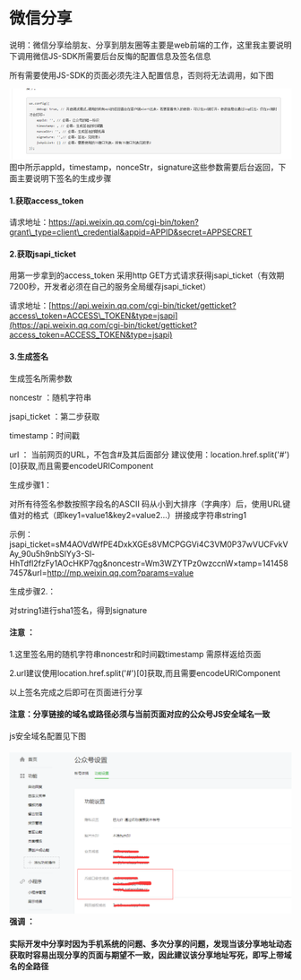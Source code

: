# 微信分享

说明：微信分享给朋友、分享到朋友圈等主要是web前端的工作，这里我主要说明下调用微信JS-SDK所需要后台反悔的配置信息及签名信息

所有需要使用JS-SDK的页面必须先注入配置信息，否则将无法调用，如下图

![](/assets/微信图片_20180116143856.png)图中所示appId，timestamp，nonceStr，signature这些参数需要后台返回，下面主要说明下签名的生成步骤

#### 1.获取access\_token

请求地址：https://api.weixin.qq.com/cgi-bin/token?grant\_type=client\_credential&appid=APPID&secret=APPSECRET

#### 2.获取jsapi\_ticket

用第一步拿到的access\_token 采用http GET方式请求获得jsapi\_ticket（有效期7200秒，开发者必须在自己的服务全局缓存jsapi\_ticket）

请求地址：[https://api.weixin.qq.com/cgi-bin/ticket/getticket?access\_token=ACCESS\_TOKEN&type=jsapi](https://api.weixin.qq.com/cgi-bin/ticket/getticket?access_token=ACCESS_TOKEN&type=jsapi)

#### 3.生成签名

生成签名所需参数

noncestr ：随机字符串

jsapi\_ticket ：第二步获取

timestamp：时间戳

url ： 当前网页的URL，不包含\#及其后面部分 建议使用：location.href.split\('\#'\)\[0\]获取,而且需要encodeURIComponent

生成步骤1：

对所有待签名参数按照字段名的ASCII 码从小到大排序（字典序）后，使用URL键值对的格式（即key1=value1&key2=value2…）拼接成字符串string1

示例：jsapi\_ticket=sM4AOVdWfPE4DxkXGEs8VMCPGGVi4C3VM0P37wVUCFvkVAy\_90u5h9nbSlYy3-Sl-HhTdfl2fzFy1AOcHKP7qg&noncestr=Wm3WZYTPz0wzccnW×tamp=1414587457&url=http://mp.weixin.qq.com?params=value

生成步骤2.：

对string1进行sha1签名，得到signature

#### 注意 ：

1.这里签名用的随机字符串noncestr和时间戳timestamp 需原样返给页面

2.url建议使用location.href.split\('\#'\)\[0\]获取,而且需要encodeURIComponent

以上签名完成之后即可在页面进行分享

#### 注意：分享链接的域名或路径必须与当前页面对应的公众号JS安全域名一致

js安全域名配置见下图

#### ![](/assets/微信图片_20180116143733.png)强调 ：

#### 实际开发中分享时因为手机系统的问题、多次分享的问题，发现当该分享地址动态获取时容易出现分享的页面与期望不一致，因此建议该分享地址写死，即写上带域名的全路径



